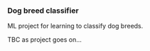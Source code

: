 ### Dog breed classifier

ML project for learning to classify dog breeds.

TBC as project goes on...
